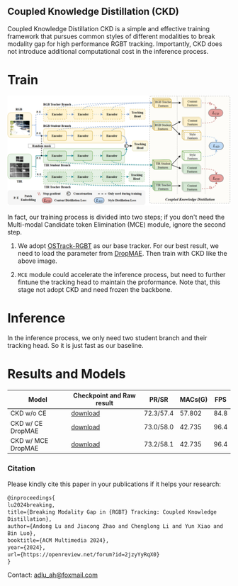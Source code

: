 ## Coupled Knowledge Distillation (CKD)
Coupled Knowledge Distillation CKD is a simple and effective training framework that pursues common styles of different modalities to break modality gap for high performance RGBT tracking. Importantly, CKD does not introduce additional computational cost in the inference process.

# Train

![img](imgs/CKD.png)

In fact, our training process is divided into two steps; 
if you don't need the Multi-modal Candidate token Elimination (MCE) module, ignore the second step.

1. We adopt [OSTrack-RGBT](https://github.com/botaoye/OSTrack) as our base tracker. For our best result, we need to load the parameter from [DropMAE](https://github.com/jimmy-dq/DropTrack). Then train with CKD like the above image.

2. `MCE` module could accelerate the inference process, but need to further fintune the tracking head to maintain the proformance. Note that, this stage not adopt CKD and need frozen the backbone.


# Inference

In the inference process, we only need two student branch and their tracking head. So it is just fast as our baseline.


# Results and Models

Model    | Checkpoint and Raw result   | PR/SR     | MACs(G)| FPS |
---------|--------------|-----------|--------|-----|
CKD w/o CE      | [download](https://pan.baidu.com/s/1WkD8Vm310_0Ey9UABaXSNQ?pwd=nq1k) | 72.3/57.4 | 57.802 | 84.8
CKD w/ CE DropMAE | [download](https://pan.baidu.com/s/1WkD8Vm310_0Ey9UABaXSNQ?pwd=nq1k) | 73.0/58.0 | 42.735 | 96.4
CKD w/ MCE DropMAE  | [download](https://pan.baidu.com/s/1WkD8Vm310_0Ey9UABaXSNQ?pwd=nq1k) | 73.2/58.1 | 42.735 | 96.4

### Citation

Please kindly cite this paper in your publications if it helps your research:
```
@inproceedings{
lu2024breaking,
title={Breaking Modality Gap in {RGBT} Tracking: Coupled Knowledge Distillation},
author={Andong Lu and Jiacong Zhao and Chenglong Li and Yun Xiao and Bin Luo},
booktitle={ACM Multimedia 2024},
year={2024},
url={https://openreview.net/forum?id=2jzyYyRqX0}
}
```

Contact: adlu_ah@foxmail.com
